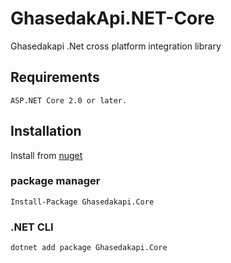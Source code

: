 # GhasedakApi.NET-Core
   Ghasedakapi .Net cross platform integration library
## Requirements
    ASP.NET Core 2.0 or later.
## Installation
  Install from [nuget](https://www.nuget.org/packages/Ghasedakapi.Core/1.0.0-beta)
  ### package manager
    Install-Package Ghasedakapi.Core
  ### .NET CLI
    dotnet add package Ghasedakapi.Core 
